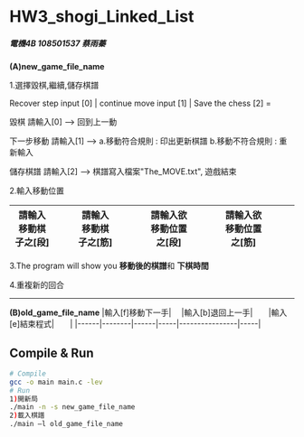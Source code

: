 # HW3_shogi_Linked_List
##### 電機4B 108501537 蔡雨蓁

**(A)new_game_file_name**

1.選擇毀棋,繼續,儲存棋譜 

Recover step input [0] | continue move input [1] | Save the chess [2] = 

毀棋 請輸入[0] --> 回到上一動

下一步移動 請輸入[1] --> a.移動符合規則 : 印出更新棋譜  b.移動不符合規則 : 重新輸入

儲存棋譜 請輸入[2] --> 棋譜寫入檔案"The_MOVE.txt", 遊戲結束

2.輸入移動位置

|請輸入移動棋子之[段]|&emsp; |請輸入移動棋子之[筋]|&emsp;&emsp;|請輸入欲移動位置之[段]|&emsp;&emsp; |請輸入欲移動位置之[筋]|&emsp;&emsp;   |
|------|--------|------|-----|----------------|-----|-----|------|

3.The program will show you **移動後的棋譜**和 **下棋時間**

4.重複新的回合


*************************************************************************

**(B)old_game_file_name**
|輸入[f]移動下一手|&emsp; |輸入[b]退回上一手|&emsp;&emsp;|輸入[e]結束程式|&emsp;&emsp;|
|------|--------|------|-----|----------------|-----|

## Compile & Run
```sh
# Compile
gcc -o main main.c -lev
# Run
1)開新局
./main -n -s new_game_file_name
2)載入棋譜
./main –l old_game_file_name
```
